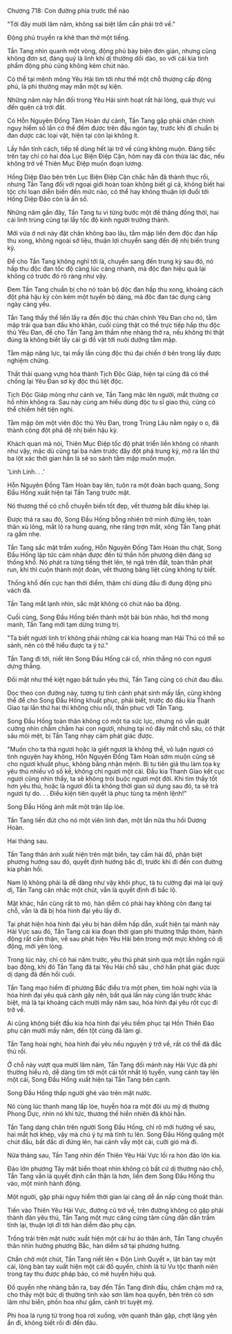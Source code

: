 




Chương 718: Con đường phía trước thế nào


"Tới đây mười lăm năm, không sai biệt lắm cần phải trở về."

Động phủ truyền ra khẽ than thở một tiếng.

Tần Tang nhìn quanh một vòng, động phủ bày biện đơn giản, nhưng cũng không đơn sơ, đáng quý là linh khí dị thường dồi dào, so với cái kia tinh phẩm động phủ cũng không kém chút nào.

Có thể tại mênh mông Yêu Hải tìm tới như thế một chỗ thượng cấp động phủ, là phi thường may mắn một sự kiện.

Những năm này hắn đối trong Yêu Hải sinh hoạt rất hài lòng, quả thực vui đến quên cả trời đất.

Có Hỗn Nguyên Đồng Tâm Hoàn dự cảnh, Tần Tang gặp phải chân chính nguy hiểm số lần có thể đếm được trên đầu ngón tay, trước khi đi chuẩn bị đan dược các loại vật, hiện tại còn lại không ít.

Lấy hắn tính cách, tiếp tế dùng hết lại trở về cũng không muộn. Đáng tiếc trên tay chỉ có hai đóa Lục Biện Điệp Cận, hôm nay đã còn thừa lác đác, nếu không trở về Thiên Mục Điệp muốn đoạn lương.

Hồng Diệp Đảo bên trên Lục Biện Điệp Cận chắc hẳn đã thành thục rồi, nhưng Tần Tang đối với ngoại giới hoàn toàn không biết gì cả, không biết hai tộc chi loạn diễn biến đến mức nào, có thể hay không thuận lợi đuổi tới Hồng Diệp Đảo còn là ẩn số.

Những năm gần đây, Tần Tang tu vi từng bước một đề thăng đồng thời, hai cái linh trùng cũng tại lấy tốc độ kinh người trưởng thành.

Mới vừa ở nơi này đặt chân không bao lâu, tằm mập liền đem độc đan hấp thu xong, không ngoài sở liệu, thuận lợi chuyển sang đến đệ nhị biến trung kỳ.

Để cho Tần Tang không nghĩ tới là, chuyển sang đến trung kỳ sau đó, nó hấp thu độc đan tốc độ càng lúc càng nhanh, mà độc đan hiệu quả lại không có trước đó rõ ràng như vậy.

Đem Tần Tang chuẩn bị cho nó toàn bộ độc đan hấp thu xong, khoảng cách đột phá hậu kỳ còn kém một tuyến bộ dáng, mà độc đan tác dụng càng ngày càng yếu.

Tần Tang thấy thế liền lấy ra đến độc thú chân chính Yêu Đan cho nó, tằm mập trải qua ban đầu khó khăn, cuối cùng thật có thể trực tiếp hấp thu độc thú Yêu Đan, để cho Tần Tang âm thầm nhẹ nhàng thở ra, nếu không thì thật đúng là không biết lấy cái gì đồ vật tới nuôi dưỡng tằm mập.

Tằm mập năng lực, tại mấy lần cùng độc thú đại chiến ở bên trong lấy được nghiệm chứng.

Thất thải quang vựng hóa thành Tịch Độc Giáp, hiện tại cũng đã có thể chống lại Yêu Đan sơ kỳ độc thú liệt độc.

Tịch Độc Giáp mỏng như cánh ve, Tần Tang mặc lên người, mắt thường cơ hồ nhìn không ra. Sau này cùng am hiểu dùng độc tu sĩ giao thủ, cũng có thể chiếm hết tiện nghi.

Tằm mập ôm một viên độc thú Yêu Đan, trong Trùng Lâu nằm ngáy o o, đã thành công đột phá đệ nhị biến hậu kỳ.

Khách quan mà nói, Thiên Mục Điệp tốc độ phát triển liền không có nhanh như vậy, mặc dù cũng tại ba năm trước đây đột phá trung kỳ, mở ra lần thứ ba lột xác thời gian hẳn là sẽ so sánh tằm mập muốn muộn.

'Linh Linh. . .'

Hỗn Nguyên Đồng Tâm Hoàn bay lên, tuôn ra một đoàn bạch quang, Song Đầu Hống xuất hiện tại Tần Tang trước mặt.

Nó thương thế có chỗ chuyển biến tốt đẹp, vết thương bắt đầu khép lại.

Được thả ra sau đó, Song Đầu Hống bỗng nhiên trở mình đứng lên, toàn thân xù lông, mắt lộ ra hung quang, nhe răng trợn mắt, xông Tần Tang phát ra gầm nhẹ.

Tần Tang sắc mặt trầm xuống, Hỗn Nguyên Đồng Tâm Hoàn thu chặt, Song Đầu Hống lập tức cảm nhận được đến từ thần hồn phương diện đáng sợ thống khổ. Nó phát ra từng tiếng thét lên, té ngã trên đất, toàn thân phát run, khi thì cuộn thành một đoàn, vết thương băng liệt cũng không tự biết.

Thống khổ đến cực hạn thời điểm, thậm chí dùng đầu đi đụng động phủ vách đá.

Tần Tang mắt lạnh nhìn, sắc mặt không có chút nào ba động.

Cuối cùng, Song Đầu Hống biến thành một bãi bùn nhão, hơi thở mong manh, Tần Tang mới tạm dừng trừng trị.

"Ta biết ngươi linh trí không phải những cái kia hoang man Hải Thú có thể so sánh, nên có thể hiểu được ta ý tứ."

Tần Tang đi tới, niết lên Song Đầu Hống cái cổ, nhìn thẳng nó con ngươi dựng thẳng.

Đối mặt như thế kiệt ngạo bất tuần yêu thú, Tần Tang cũng có chút đau đầu.

Dọc theo con đường này, tương tự tình cảnh phát sinh mấy lần, cũng không thể để cho Song Đầu Hống khuất phục, phải biết, trước đó đầu kia Thanh Giao tại lần thứ hai thì không chịu nổi, thần phục với Tần Tang.

Song Đầu Hống toàn thân không có một tia sức lực, nhưng nó vẫn quật cường nhìn chằm chằm hai con ngươi, nhưng tại nó đáy mắt chỗ sâu, có thật sâu mỏi mệt, bị Tần Tang nhạy cảm phát giác được.

"Muốn cho ta thả ngươi hoặc là giết ngươi là không thể, vô luận ngươi có tình nguyện hay không, Hỗn Nguyên Đồng Tâm Hoàn sớm muộn cũng sẽ cho ngươi khuất phục, không bằng nhận mệnh. Bị tu tiên giả thu làm tọa kỵ yêu thú nhiều vô số kể, không chỉ ngươi một cái. Đầu kia Thanh Giao kết cục ngươi cũng nhìn thấy, ta sẽ không trói buộc ngươi một đời. Khi tìm thấy tốt hơn yêu thú, hoặc là ngươi đối ta không thời gian sử dụng sau đó, ta sẽ trả ngươi tự do. . . Điều kiện tiên quyết là phục tùng ta mệnh lệnh!"

Song Đầu Hống ánh mắt một trận lấp lóe.

Tần Tang liền đút cho nó một viên linh đan, một lần nữa thu hồi Dương Hoàn.

Hai tháng sau.

Tần Tang thân ảnh xuất hiện trên mặt biển, tay cầm hải đồ, phân biệt phương hướng sau đó, quyết định hướng bắc đi, trước khi đi đến con đường kia phản hồi.

Nam lộ không phải là dễ dàng như vậy khôi phục, tà tu cường đại mà lại quỷ dị, Tần Tang cân nhắc một chút, vẫn là quyết định đi bắc lộ.

Mặt khác, hắn cũng rất tò mò, hàn diễm có phải hay không còn đang tại chỗ, vẫn là đã bị hóa hình đại yêu lấy đi.

Tại phát hiện hóa hình đại yêu bị hàn diễm hấp dẫn, xuất hiện tại mảnh này Hải Vực sau đó, Tần Tang cái kia đoạn thời gian phi thường thấp thỏm, hành động rất cẩn thận, về sau phát hiện Yêu Hải bên trong một mực không có dị động, mới yên lòng.

Trong lúc này, chỉ có hai năm trước, yêu thú phát sinh qua một lần ngắn ngủi bạo động, khi đó Tần Tang đã tại Yêu Hải chỗ sâu , chờ hắn phát giác được dị dạng đã đến hồi cuối.

Tần Tang mạo hiểm đi phương Bắc điều tra một phen, tìm hoài nghi vừa là hóa hình đại yêu quá cảnh gây nên, bất quá lần này cùng lần trước khác biệt, mà là tại khoảng cách mười mấy năm sau, hóa hình đại yêu rốt cục đi trở về.

Ai cũng không biết đầu kia hóa hình đại yêu tiềm phục tại Hồn Thiên Đảo phụ cận mười mấy năm, đến tột cùng đã làm gì.

Tần Tang hoài nghi, hóa hình đại yêu nếu nguyện ý trở về, rất có thể đã đắc thủ rồi.

Ở chỗ này vượt qua mười lăm năm, Tần Tang đối mảnh này Hải Vực đã phi thường hiểu rõ, dễ dàng tìm tới một cái tốt nhất lộ tuyến, vung cánh tay lên một cái, Song Đầu Hống xuất hiện tại Tần Tang bên cạnh.

Song Đầu Hống thấp người ghé vào trên mặt nước.

Nó cùng lúc thanh mang lấp lóe, huyễn hóa ra một đôi ưu mỹ dị thường Phong Dực, nhìn nó khí tức, thương thế hiển nhiên đã khỏi hẳn.

Tần Tang dạng chân trên người Song Đầu Hống, chỉ rõ mới hướng về sau, hai mắt hơi khép, vậy mà chú ý tự mà tĩnh tu lên. Song Đầu Hống quăng một chút đầu, bất đắc dĩ đứng lên, hai cánh vẫy một cái, cưỡi gió mà đi.

Nửa tháng sau, Tần Tang nhìn đến Thiên Yêu Hải Vực lối ra hòn đảo lớn kia.

Đảo lớn phương Tây mặt biển thoạt nhìn không có bất cứ dị thường nào chỗ, Tần Tang vẫn là quyết định cẩn thận là hơn, liền đem Song Đầu Hống thu vào, một mình hành động.

Một người, gặp phải nguy hiểm thời gian lại càng dễ ẩn nấp cùng thoát thân.

Tiến vào Thiên Yêu Hải Vực, đường cũ trở về, trên đường không có gặp phải thành đàn yêu thú, Tần Tang một mực căng cứng tâm cũng dần dần trầm tĩnh lại, thuận lợi đi tới hàn diễm đảo phụ cận.

Trống trải trên mặt nước xuất hiện một cái hư ảo thân ảnh, Tần Tang chuyển thân nhìn hướng phương Bắc, hàn diễm sở tại phương hướng.

Chần chờ một chút, Tần Tang niết lên « Độn Linh Quyết », lật bàn tay một cái, lòng bàn tay xuất hiện một cái đồ quyển, chính là từ Vu tộc thanh niên trong tay thu được pháp bảo, có mê huyễn hiệu quả.

Đồ quyển nhẹ nhàng bắn ra, bay đến Tần Tang đỉnh đầu, chầm chậm mở ra, cho thấy một bức dị thường tinh xảo sơn lâm họa quyển, bên trên có sơn lâm như biển, phồn hoa như gấm, cảnh trí tuyệt mỹ.

Phi hoa lá rụng từ trong họa rơi xuống, vờn quanh thân gặp, chợt lặng yên ẩn đi, không biết rồi đi đến đâu.




